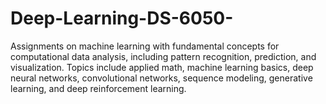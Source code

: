 # Deep-Learning-DS-6050-
Assignments on machine learning with fundamental concepts for computational data analysis, including pattern recognition, prediction, and visualization. Topics include applied math, machine learning basics, deep neural networks, convolutional networks, sequence modeling, generative learning, and deep reinforcement learning.
